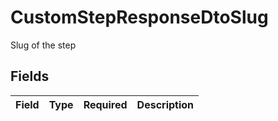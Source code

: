 # CustomStepResponseDtoSlug

Slug of the step


## Fields

| Field       | Type        | Required    | Description |
| ----------- | ----------- | ----------- | ----------- |